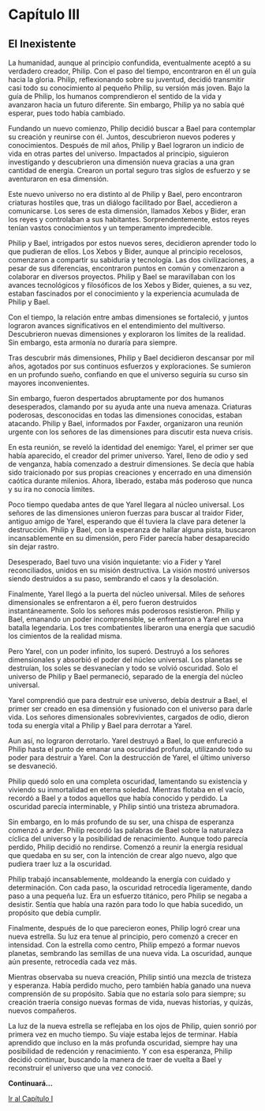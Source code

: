 # Capítulo III
## El Inexistente

La humanidad, aunque al principio confundida, eventualmente aceptó a su verdadero creador, Philip. Con el paso del tiempo, encontraron en él un guía hacia la gloria. Philip, reflexionando sobre su juventud, decidió transmitir casi todo su conocimiento al pequeño Philip, su versión más joven. Bajo la guía de Philip, los humanos comprendieron el sentido de la vida y avanzaron hacia un futuro diferente. Sin embargo, Philip ya no sabía qué esperar, pues todo había cambiado.

Fundando un nuevo comienzo, Philip decidió buscar a Bael para contemplar su creación y reunirse con él. Juntos, descubrieron nuevos poderes y conocimientos. Después de mil años, Philip y Bael lograron un indicio de vida en otras partes del universo. Impactados al principio, siguieron investigando y descubrieron una dimensión nueva gracias a una gran cantidad de energía. Crearon un portal seguro tras siglos de esfuerzo y se aventuraron en esa dimensión.

Este nuevo universo no era distinto al de Philip y Bael, pero encontraron criaturas hostiles que, tras un diálogo facilitado por Bael, accedieron a comunicarse. Los seres de esta dimensión, llamados Xebos y Bider, eran los reyes y controlaban a sus habitantes. Sorprendentemente, estos reyes tenían vastos conocimientos y un temperamento impredecible.

Philip y Bael, intrigados por estos nuevos seres, decidieron aprender todo lo que pudieran de ellos. Los Xebos y Bider, aunque al principio recelosos, comenzaron a compartir su sabiduría y tecnología. Las dos civilizaciones, a pesar de sus diferencias, encontraron puntos en común y comenzaron a colaborar en diversos proyectos. Philip y Bael se maravillaban con los avances tecnológicos y filosóficos de los Xebos y Bider, quienes, a su vez, estaban fascinados por el conocimiento y la experiencia acumulada de Philip y Bael.

Con el tiempo, la relación entre ambas dimensiones se fortaleció, y juntos lograron avances significativos en el entendimiento del multiverso. Descubrieron nuevas dimensiones y exploraron los límites de la realidad. Sin embargo, esta armonía no duraría para siempre.

Tras descubrir más dimensiones, Philip y Bael decidieron descansar por mil años, agotados por sus continuos esfuerzos y exploraciones. Se sumieron en un profundo sueño, confiando en que el universo seguiría su curso sin mayores inconvenientes.

Sin embargo, fueron despertados abruptamente por dos humanos desesperados, clamando por su ayuda ante una nueva amenaza. Criaturas poderosas, desconocidas en todas las dimensiones conocidas, estaban atacando. Philip y Bael, informados por Faxder, organizaron una reunión urgente con los señores de las dimensiones para discutir esta nueva crisis.

En esta reunión, se reveló la identidad del enemigo: Yarel, el primer ser que había aparecido, el creador del primer universo. Yarel, lleno de odio y sed de venganza, había comenzado a destruir dimensiones. Se decía que había sido traicionado por sus propias creaciones y encerrado en una dimensión caótica durante milenios. Ahora, liberado, estaba más poderoso que nunca y su ira no conocía límites.

Poco tiempo quedaba antes de que Yarel llegara al núcleo universal. Los señores de las dimensiones unieron fuerzas para buscar al traidor Fider, antiguo amigo de Yarel, esperando que él tuviera la clave para detener la destrucción. Philip y Bael, con la esperanza de hallar alguna pista, buscaron incansablemente en su dimensión, pero Fider parecía haber desaparecido sin dejar rastro.

Desesperado, Bael tuvo una visión inquietante: vio a Fider y Yarel reconciliados, unidos en su misión destructiva. La visión mostró universos siendo destruidos a su paso, sembrando el caos y la desolación.

Finalmente, Yarel llegó a la puerta del núcleo universal. Miles de señores dimensionales se enfrentaron a él, pero fueron destruidos instantáneamente. Solo los señores más poderosos resistieron. Philip y Bael, emanando un poder incomprensible, se enfrentaron a Yarel en una batalla legendaria. Los tres combatientes liberaron una energía que sacudió los cimientos de la realidad misma.

Pero Yarel, con un poder infinito, los superó. Destruyó a los señores dimensionales y absorbió el poder del núcleo universal. Los planetas se destruían, los soles se desvanecían y todo se volvió oscuridad. Solo el universo de Philip y Bael permaneció, separado de la energía del núcleo universal.

Yarel comprendió que para destruir ese universo, debía destruir a Bael, el primer ser creado en esa dimensión y fusionado con el universo para darle vida. Los señores dimensionales sobrevivientes, cargados de odio, dieron toda su energía vital a Philip y Bael para derrotar a Yarel.

Aun así, no lograron derrotarlo. Yarel destruyó a Bael, lo que enfureció a Philip hasta el punto de emanar una oscuridad profunda, utilizando todo su poder para destruir a Yarel. Con la destrucción de Yarel, el último universo se desvaneció.

Philip quedó solo en una completa oscuridad, lamentando su existencia y viviendo su inmortalidad en eterna soledad. Mientras flotaba en el vacío, recordó a Bael y a todos aquellos que había conocido y perdido. La oscuridad parecía interminable, y Philip sintió una tristeza abrumadora.

Sin embargo, en lo más profundo de su ser, una chispa de esperanza comenzó a arder. Philip recordó las palabras de Bael sobre la naturaleza cíclica del universo y la posibilidad de renacimiento. Aunque todo parecía perdido, Philip decidió no rendirse. Comenzó a reunir la energía residual que quedaba en su ser, con la intención de crear algo nuevo, algo que pudiera traer luz a la oscuridad.

Philip trabajó incansablemente, moldeando la energía con cuidado y determinación. Con cada paso, la oscuridad retrocedía ligeramente, dando paso a una pequeña luz. Era un esfuerzo titánico, pero Philip se negaba a desistir. Sentía que había una razón para todo lo que había sucedido, un propósito que debía cumplir.

Finalmente, después de lo que parecieron eones, Philip logró crear una nueva estrella. Su luz era tenue al principio, pero comenzó a crecer en intensidad. Con la estrella como centro, Philip empezó a formar nuevos planetas, sembrando las semillas de una nueva vida. La oscuridad, aunque aún presente, retrocedía cada vez más.

Mientras observaba su nueva creación, Philip sintió una mezcla de tristeza y esperanza. Había perdido mucho, pero también había ganado una nueva comprensión de su propósito. Sabía que no estaría solo para siempre; su creación traería consigo nuevas formas de vida, nuevas historias, y quizás, nuevos compañeros.

La luz de la nueva estrella se reflejaba en los ojos de Philip, quien sonrió por primera vez en mucho tiempo. Su viaje estaba lejos de terminar. Había aprendido que incluso en la más profunda oscuridad, siempre hay una posibilidad de redención y renacimiento. Y con esa esperanza, Philip decidió continuar, buscando la manera de traer de vuelta a Bael y reconstruir el universo que una vez conoció.

**Continuará...**

[Ir al Capítulo I](cap2.md)